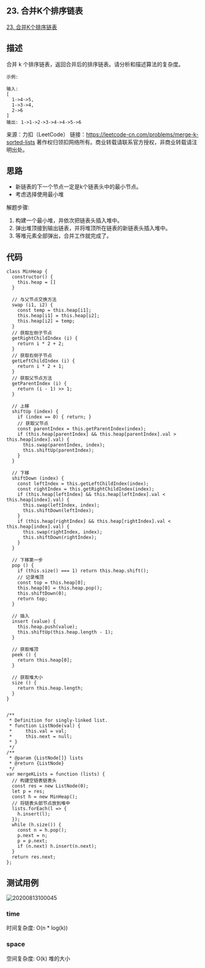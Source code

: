 ## 23. 合并K个排序链表
[23. 合并K个排序链表](https://leetcode-cn.com/problems/merge-k-sorted-lists/)

## 描述

合并 k 个排序链表，返回合并后的排序链表。请分析和描述算法的复杂度。

``` JS
示例:

输入:
[
  1->4->5,
  1->3->4,
  2->6
]
输出: 1->1->2->3->4->4->5->6
```

来源：力扣（LeetCode）
链接：https://leetcode-cn.com/problems/merge-k-sorted-lists
著作权归领扣网络所有。商业转载请联系官方授权，非商业转载请注明出处。

## 思路

- 新链表的下一个节点一定是k个链表头中的最小节点。 
- 考虑选择使用最小堆

解题步骤:
1. 构建一个最小堆，并依次把链表头插入堆中。
2. 弹出堆顶接到输出链表，并将堆顶所在链表的新链表头插入堆中。
3. 等堆元素全部弹出，合并工作就完成了。

## 代码

``` JS
class MinHeap {
  constructor() {
    this.heap = []
  }

  // 与父节点交换方法
  swap (i1, i2) {
    const temp = this.heap[i1];
    this.heap[i1] = this.heap[i2];
    this.heap[i2] = temp;
  }
  // 获取左侧子节点
  getRightChildIndex (i) {
    return i * 2 + 2;
  }
  // 获取右侧子节点
  getLeftChildIndex (i) {
    return i * 2 + 1;
  }
  // 获取父节点方法
  getParentIndex (i) {
    return (i - 1) >> 1;
  }

  // 上移
  shiftUp (index) {
    if (index == 0) { return; }
    // 获取父节点
    const parentIndex = this.getParentIndex(index);
    if (this.heap[parentIndex] && this.heap[parentIndex].val > this.heap[index].val) {
      this.swap(parentIndex, index);
      this.shiftUp(parentIndex);
    }
  }

  // 下移
  shiftDown (index) {
    const leftIndex = this.getLeftChildIndex(index);
    const rightIndex = this.getRightChildIndex(index);
    if (this.heap[leftIndex] && this.heap[leftIndex].val < this.heap[index].val) {
      this.swap(leftIndex, index);
      this.shiftDown(leftIndex);
    }
    if (this.heap[rightIndex] && this.heap[rightIndex].val < this.heap[index].val) {
      this.swap(rightIndex, index);
      this.shiftDown(rightIndex);
    }
  }

  // 下移第一步
  pop () {
    if (this.size() === 1) return this.heap.shift();
    // 记录堆顶
    const top = this.heap[0];
    this.heap[0] = this.heap.pop();
    this.shiftDown(0);
    return top;
  }

  // 插入
  insert (value) {
    this.heap.push(value);
    this.shiftUp(this.heap.length - 1);
  }

  // 获取堆顶
  peek () {
    return this.heap[0];
  }

  // 获取堆大小
  size () {
    return this.heap.length;
  }
}


/**
 * Definition for singly-linked list.
 * function ListNode(val) {
 *     this.val = val;
 *     this.next = null;
 * }
 */
/**
 * @param {ListNode[]} lists
 * @return {ListNode}
 */
var mergeKLists = function (lists) {
  // 构建空链表链表头
  const res = new ListNode(0);
  let p = res;
  const h = new MinHeap();
  // 将链表头部节点放到堆中
  lists.forEach(l => {
    h.insert(l);
  });
  while (h.size()) {
    const n = h.pop();
    p.next = n;
    p = p.next;
    if (n.next) h.insert(n.next);
  }
  return res.next;
};
```



## 测试用例
![20200813100045](https://hzy-1301560453.cos.ap-shanghai.myqcloud.com/2020/pictures/20200813100045.png)
### time
时间复杂度: O(n * log(k))
### space
空间复杂度: O(k)  堆的大小